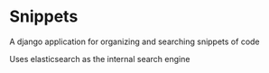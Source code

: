 Snippets
========

A django application for organizing and searching snippets of code

Uses elasticsearch as the internal search engine
